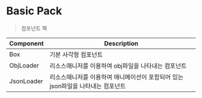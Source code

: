 # Basic Pack
> 컴포넌트 팩

|Component|Description|
|---|---|
|Box|기본 사각형 컴포넌트|
|ObjLoader|리소스매니저를 이용하여 obj파일을 나타내는 컴포넌트|
|JsonLoader|리소스매니저를 이용하여 애니메이션이 포함되어 있는 json파일을 나타내는 컴포넌트|
